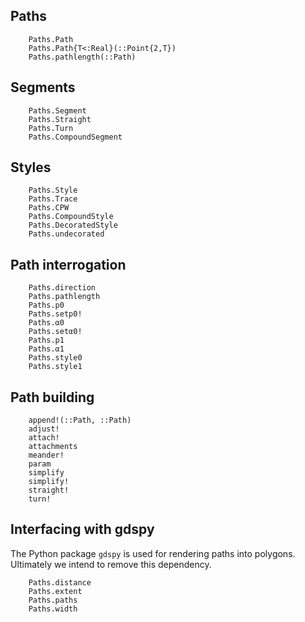 ## Paths

```@docs
    Paths.Path
    Paths.Path{T<:Real}(::Point{2,T})
    Paths.pathlength(::Path)
```
## Segments

```@docs
    Paths.Segment
    Paths.Straight
    Paths.Turn
    Paths.CompoundSegment
```

## Styles

```@docs
    Paths.Style
    Paths.Trace
    Paths.CPW
    Paths.CompoundStyle
    Paths.DecoratedStyle
    Paths.undecorated
```
## Path interrogation

```@docs
    Paths.direction
    Paths.pathlength
    Paths.p0
    Paths.setp0!
    Paths.α0
    Paths.setα0!
    Paths.p1
    Paths.α1
    Paths.style0
    Paths.style1
```
## Path building

```@docs
    append!(::Path, ::Path)
    adjust!
    attach!
    attachments
    meander!
    param
    simplify
    simplify!
    straight!
    turn!
```

## Interfacing with gdspy

The Python package `gdspy` is used for rendering paths into polygons. Ultimately
we intend to remove this dependency.

```@docs
    Paths.distance
    Paths.extent
    Paths.paths
    Paths.width
```
